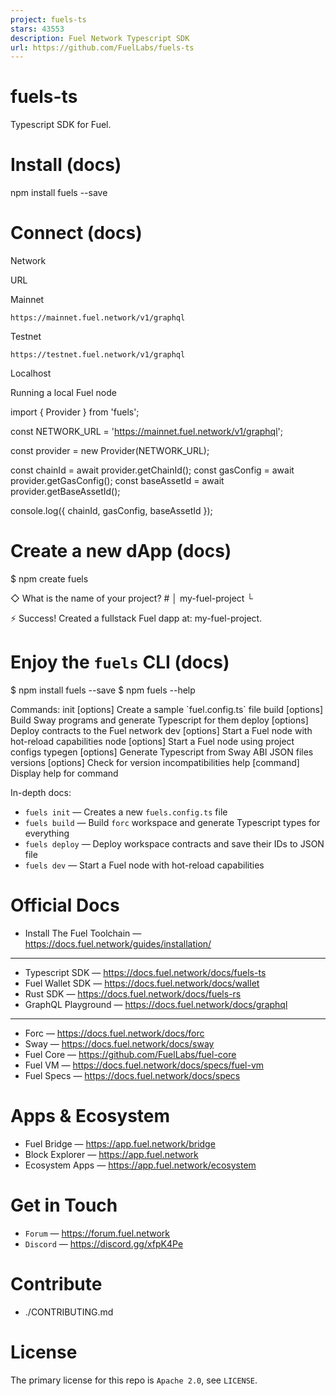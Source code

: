 ```yaml
---
project: fuels-ts
stars: 43553
description: Fuel Network Typescript SDK
url: https://github.com/FuelLabs/fuels-ts
---
```


fuels-ts
========

Typescript SDK for Fuel.

Install (docs)
==============

npm install fuels --save

Connect (docs)
==============

Network

URL

Mainnet

`https://mainnet.fuel.network/v1/graphql`

Testnet

`https://testnet.fuel.network/v1/graphql`

Localhost

Running a local Fuel node

import { Provider } from 'fuels';

const NETWORK\_URL \= 'https://mainnet.fuel.network/v1/graphql';

const provider \= new Provider(NETWORK\_URL);

const chainId \= await provider.getChainId();
const gasConfig \= await provider.getGasConfig();
const baseAssetId \= await provider.getBaseAssetId();

console.log({ chainId, gasConfig, baseAssetId });

Create a new dApp (docs)
========================

$ npm create fuels

◇ What is the name of your project? #
│ my-fuel-project
└

⚡️ Success! Created a fullstack Fuel dapp at: my-fuel-project.

Enjoy the `fuels` CLI (docs)
============================

$ npm install fuels --save
$ npm fuels --help

Commands:
  init \[options\]      Create a sample \`fuel.config.ts\` file
  build \[options\]     Build Sway programs and generate Typescript for them
  deploy \[options\]    Deploy contracts to the Fuel network
  dev \[options\]       Start a Fuel node with hot-reload capabilities
  node \[options\]      Start a Fuel node using project configs
  typegen \[options\]   Generate Typescript from Sway ABI JSON files
  versions \[options\]  Check for version incompatibilities
  help \[command\]      Display help for command

In-depth docs:

-   `fuels init` — Creates a new `fuels.config.ts` file
-   `fuels build` — Build `forc` workspace and generate Typescript types for everything
-   `fuels deploy` — Deploy workspace contracts and save their IDs to JSON file
-   `fuels dev` — Start a Fuel node with hot-reload capabilities

Official Docs
=============

-   Install The Fuel Toolchain — https://docs.fuel.network/guides/installation/

* * *

-   Typescript SDK — https://docs.fuel.network/docs/fuels-ts
-   Fuel Wallet SDK — https://docs.fuel.network/docs/wallet
-   Rust SDK — https://docs.fuel.network/docs/fuels-rs
-   GraphQL Playground — https://docs.fuel.network/docs/graphql

* * *

-   Forc — https://docs.fuel.network/docs/forc
-   Sway — https://docs.fuel.network/docs/sway
-   Fuel Core — https://github.com/FuelLabs/fuel-core
-   Fuel VM — https://docs.fuel.network/docs/specs/fuel-vm
-   Fuel Specs — https://docs.fuel.network/docs/specs

Apps & Ecosystem
================

-   Fuel Bridge — https://app.fuel.network/bridge
-   Block Explorer — https://app.fuel.network
-   Ecosystem Apps — https://app.fuel.network/ecosystem

Get in Touch
============

-   `Forum` — https://forum.fuel.network
-   `Discord` — https://discord.gg/xfpK4Pe

Contribute
==========

-   ./CONTRIBUTING.md

License
=======

The primary license for this repo is `Apache 2.0`, see `LICENSE`.

